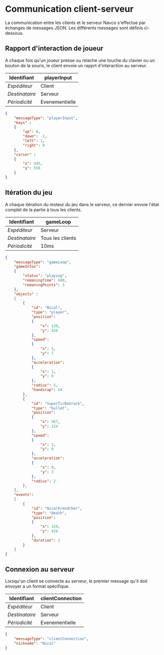 # Communication client-serveur

La communication entre les clients et le serveur Navco s'effectue par échanges de messages JSON. Les différents
messages sont définis ci-dessous.

## Rapport d'interaction de joueur

A chaque fois qu'un joueur presse ou relache une touche du clavier ou un bouton de la souris, le client envoie un rapprt d'interaction au serveur.

| Identifiant | playerInput |
| ------------ | ------ |
| *Expéditeur* | Client |
| *Destinataire* | Serveur |
| *Périodicité* | Evenementielle |

```json
{
    "messageType": "playerInput",
    "keys" :
    {
        "up": 0,
        "down": -1,
        "left": 1,
        "right": 0
    },
    "cursor" :
    {
        "x": 345,
        "y": 556
    }
}
```

## Itération du jeu

A chaque itération du moteur du jeu dans le serveur, ce dernier envoie l'état complet de la partie à tous les clients.

| Identifiant | gameLoop |
| ------------ | ------ |
| *Expéditeur* | Serveur |
| *Destinataire* | Tous les clients |
| *Périodicité* | 10ms |


```json
{
    "messageType": "gameLoop",
    "gameInfos":
    {
        "status": "playing",
        "remaningTime": 600,
        "remaningPoints": 3
    },
    "objects" :
    [
        {
            "id": "Nical",
            "type": "player",
            "position":
            {
                "x": 120,
                "y": 426
            },
            "speed":
            {
                "x": 5,
                "y": 7
            },
            "acceleration":
            {
                "x": 1,
                "y": 0
            },
            "radius": 5,
            "handicap": 54
        },
        {
            "id": "SuperTirDeGruck",
            "type": "bullet",
            "position":
            {
                "x": 567,
                "y": 124
            },
            "speed":
            {
                "x": 2,
                "y": 0
            },
            "acceleration":
            {
                "x": 0,
                "y": 3
            },
            "radius": 2
        },
    ],
    "events":
    [
        {
            "id": "NicalPrendCher",
            "type": "death",
            "position":
            {
                "x": 120,
                "y": 426
            },
            "duration": 2
        }
    ]
}
```

## Connexion au serveur

Lorsqu'un client se connecte au serveur, le premier message qu'il doit envoyer a un format spécifique.

| Identifiant | clientConnection |
| ------------ | ------ |
| *Expéditeur* | Client |
| *Destinataire* | Serveur |
| *Périodicité* | Evenementielle |

```json
{
    "messageType": "clientConnection",
    "nickname": "Nical"
}
```
